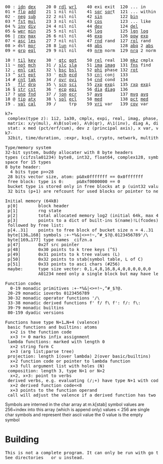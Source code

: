<pre>00 : <a href="../../blob/master/k.go#L780">idn</a> <a href="../../blob/master/k.go#L481">dex</a>    20 0 <a href="../../blob/master/k.go#L3752">rdl</a> <a href="../../blob/master/k.go#L3756">wrl</a>    40 exi exit  120 ... in       60 <a href="../../blob/master/k.go#L4450">prm</a>  140
01 + <a href="../../blob/master/k.go#L781">flp</a> <a href="../../blob/master/k.go#L2058">add</a>    21 1 nil nil    41 <a href="../../blob/master/k.go#L1881">sqr</a> <a href="../../blob/master/k.go#L1881">sqr</a>t  121 ... within   61      141
02 - <a href="../../blob/master/k.go#L820">neg</a> <a href="../../blob/master/k.go#L2059">sub</a>    22 2 nil nil    42 <a href="../../blob/master/k.go#L1884">sin</a>       122 <a href="../../blob/master/k.go#L4001">bin</a>          62      142
03 * <a href="../../blob/master/k.go#L823">fst</a> <a href="../../blob/master/k.go#L2060">mul</a>    23 3 nil nil    43 <a href="../../blob/master/k.go#L1887">cos</a>       123 ... like     63      143
04 % <a href="../../blob/master/k.go#L861">inv</a> <a href="../../blob/master/k.go#L2061">div</a>    24 4 nil nil    44 <a href="../../blob/master/k.go#L5053">dev</a>       124 <a href="../../blob/master/k.go#L4417">del</a>          64      144
05 & <a href="../../blob/master/k.go#L864">wer</a> <a href="../../blob/master/k.go#L2062">min</a>    25 5 nil nil    45 <a href="../../blob/master/k.go#L1905">log</a>       125 <a href="../../blob/master/k.go#L2067">lgn</a> <a href="../../blob/master/k.go#L1905">log</a>      65      145
06 | <a href="../../blob/master/k.go#L890">rev</a> <a href="../../blob/master/k.go#L2063">max</a>    26 6 nil nil    46 <a href="../../blob/master/k.go#L1908">exp</a>       126 <a href="../../blob/master/k.go#L2070">pow</a> <a href="../../blob/master/k.go#L1908">exp</a>      66      146
07 < <a href="../../blob/master/k.go#L921">asc</a> <a href="../../blob/master/k.go#L2064">les</a>    27 7 nil nil    47 <a href="../../blob/master/k.go#L4542">rnd</a> rand  127 <a href="../../blob/master/k.go#L4487">rol</a> rand     67      147
08 > dst <a href="../../blob/master/k.go#L2065">mor</a>    28 8 <a href="../../blob/master/k.go#L3762">lun</a> nil    48 <a href="../../blob/master/k.go#L1890">abs</a>       128 <a href="../../blob/master/k.go#L1898">abq</a> 2 <a href="../../blob/master/k.go#L1890">abs</a>    68      148
09 = <a href="../../blob/master/k.go#L964">grp</a> <a href="../../blob/master/k.go#L2066">eql</a>    29 9 nil nil    49 <a href="../../blob/master/k.go#L4630">nrm</a> norm  129 <a href="../../blob/master/k.go#L4631">nrq</a> 2 norm   69      149
                                                                          
10 ! <a href="../../blob/master/k.go#L993">til</a> <a href="../../blob/master/k.go#L2111">key</a>    30 ' <a href="../../blob/master/k.go#L3315">qtc</a> <a href="../../blob/master/k.go#L3312">qot</a>    50 <a href="../../blob/master/k.go#L1911">rel</a> real  130 <a href="../../blob/master/k.go#L4976">mkz</a> cmplx    70      150
11 ~ <a href="../../blob/master/k.go#L1087">not</a> <a href="../../blob/master/k.go#L2145">mch</a>    31 / <a href="../../blob/master/k.go#L3316">slc</a> <a href="../../blob/master/k.go#L3313">sla</a>    51 <a href="../../blob/master/k.go#L1912">ima</a> <a href="../../blob/master/k.go#L1912">ima</a>g  131 <a href="../../blob/master/k.go#L2670">fns</a> find     71      151
12 , <a href="../../blob/master/k.go#L1106">enl</a> <a href="../../blob/master/k.go#L2209">cat</a>    32 \ <a href="../../blob/master/k.go#L3317">bsc</a> <a href="../../blob/master/k.go#L3314">bsl</a>    52 <a href="../../blob/master/k.go#L1913">phi</a> phase 132 <a href="../../blob/master/k.go#L2420">rot</a>          72      152
13 ^ <a href="../../blob/master/k.go#L1124">srt</a> <a href="../../blob/master/k.go#L2323">ept</a>    33 ' <a href="../../blob/master/k.go#L3324">ech</a> <a href="../../blob/master/k.go#L3350">ecd</a>    53 <a href="../../blob/master/k.go#L1941">cnj</a> conj  133              73      153
14 # <a href="../../blob/master/k.go#L1125">cnt</a> <a href="../../blob/master/k.go#L2353">tak</a>    34 / <a href="../../blob/master/k.go#L3464">ovr</a> <a href="../../blob/master/k.go#L3602">ovi</a>    54 <a href="../../blob/master/k.go#L4810">cnd</a> cond  134              74      154
15 _ <a href="../../blob/master/k.go#L1133">flr</a> <a href="../../blob/master/k.go#L2421">drp</a>    35 \ <a href="../../blob/master/k.go#L3523">scn</a> <a href="../../blob/master/k.go#L3635">sci</a>    55 <a href="../../blob/master/k.go#L1999">zxp</a> <a href="../../blob/master/k.go#L1908">exp</a>i  135 <a href="../../blob/master/k.go#L1962">rxp</a> <a href="../../blob/master/k.go#L1908">exp</a>i     75      155
16 $ <a href="../../blob/master/k.go#L1146">str</a> <a href="../../blob/master/k.go#L2531">cst</a>    36 ' <a href="../../blob/master/k.go#L3370">ecp</a> <a href="../../blob/master/k.go#L3416">epi</a>    56 <a href="../../blob/master/k.go#L1062">dia</a> <a href="../../blob/master/k.go#L1062">dia</a>g  136              76      156
17 ? <a href="../../blob/master/k.go#L1223">unq</a> <a href="../../blob/master/k.go#L2631">fnd</a>    37 / <a href="../../blob/master/k.go#L3895">jon</a> <a href="../../blob/master/k.go#L3436">ecr</a>    57 <a href="../../blob/master/k.go#L5148">avg</a>       137 <a href="../../blob/master/k.go#L5179">mvg</a> <a href="../../blob/master/k.go#L5148">avg</a>      77      157
18 @ <a href="../../blob/master/k.go#L1255">tip</a> <a href="../../blob/master/k.go#L2702">atx</a>    38 \ <a href="../../blob/master/k.go#L3862">spl</a> <a href="../../blob/master/k.go#L3450">ecl</a>    58 <a href="../../blob/master/k.go#L5284">med</a>       138 <a href="../../blob/master/k.go#L5296">pct</a> <a href="../../blob/master/k.go#L5284">med</a>      78      158
19 . <a href="../../blob/master/k.go#L1268">val</a> <a href="../../blob/master/k.go#L3170">cal</a>    39 /     trp    59 <a href="../../blob/master/k.go#L5079">vri</a> var   139 <a href="../../blob/master/k.go#L5100">cov</a> var      79      15

k7+
 complex(type z): 1i2, 1a30, cmplx, expi, real, imag, phase, conj, rand 3i(binormal)
 matrix: x/y(mul), A\B(solve), A\0(qr), A\1(inv), diag A, diag v, norm, cond
 stat: x med (pct/erf/cum), dev z (principal axis), x var, var z (cov), x avg (cum/win/exp)
k7-
 32bit, time/duration, :expr, ksql, crypto, network, multithread
 
Type/memory system
32-bit system, buddy allocater with 8 byte headers
types (cifzsla01234) byte8, int32, float64, complex128, symbol64, list32, dict64, funcs
space for 15 types
8 byte header:
  4 bits type p>>28
 28 bits vector size, atom: p&0x0fffffff == 0x0fffffff
 free block: type is 0:     p&0xf0000000 == 0
 bucket type is stored only in free blocks at p (uint32 value)
 32 bits (p+1) are refcount for used blocks or pointer to next free

Initial memory (64kB)
 p[0]        block header
 p[1]        rng state
 p[2]        total allocated memory log2 (initial 64k, max 4G) uint32
 p[3]        points to a dict of built-ins S(name)!L(fcodes)
 followed by free list:
 p[4..31]    points to free block of bucket size n = 4..31
 byte[136…168] symbols :+-*%&|<>=!~,^#_$?@.0123456789'/\
 byte[169…177] type names _cifzn.a
 p[47]       0x2f src pointer
 p[48]       0x30 points to k tree keys (^S)
 p[49]       0x31 points to k tree values (L)
 p[50]       0x32 points to stab(symbol table, L of C)
 p[51]       0x33 points to asci chars (#256)
 maybe:      type size vector: 0,1,4,8,16,8,4,0,0,0,0,0,0
             A01234 need only a single block but may have length>0

Function codes
  0-19 monadic primitives :+-*%&|<>=!~,^#_$?@.
 20-29 monadic ioverbs 0123456789
 30-32 monadic operator functions '/\
 33-38 monadic derived functions f' f/ f\ f': f/: f\:
 39-79 monadic builtins
 80-159 dyadic versions

Functions have type N+1…N+4 (valence)
 basic functions and builtins: atoms
  x+2 is the function code
  x+3 != 0 marks infix assignment
 lambda functions: marked with length 0
  x+2 string form C
  x+3 (arg list;parse tree)
 projection: length 1(over lambda) 2(over basic/builtins)
  x+2 function code or pointer to lambda function
  x+3 full argument list with holes (N)
 composition: length 3, type N+1 or N+2
  x+2, x+3: point to verbs
 derived verbs, e.g. evaluating (/;+) have type N+1 with code > 256
  x+2 derived function code<<8
  x+3 points to the function operand
 call will adjust the valence if a derived function has two arguments
</pre>

Symbols are interned in the char array at m.k[stab]
 symbol values are 256+index into this array (which is append only)
 values < 256 are single char symbols and represent their ascii value
 the 0 value is the empty symbol

# Building
<pre>
This is not a complete program. It can only be run with go test.
See directories _ or u instead.
</pre>
